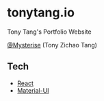 # tonytang.io

Tony Tang's Portfolio Website

[@Mysterise](https://github.com/Mysterise) (Tony Zichao Tang)

## Tech

- [React]
- [Material-UI]

[react]: https://github.com/facebook/create-react-app
[material-ui]: https://github.com/mui-org/material-ui
